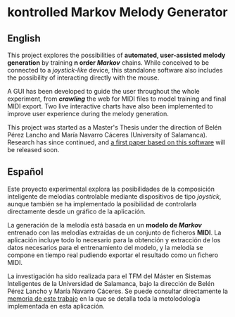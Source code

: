 # kontrolled Markov Melody Generator
## English
This project explores the possibilities of **automated, user-assisted melody generation** by training **n order _Markov_** chains. While conceived to be connected to a *joystick-like* device, this standalone software also includes the possibility of interacting directly with the mouse.

A GUI has been developed to guide the user throughout the whole experiment, from **_crawling_** the web for MIDI files to model training and final MIDI export. Two live interactive charts have also been implemented to improve user experience during the melody generation.

This project was started as a Master's Thesis under the direction of Belén Pérez Lancho and María Navarro Cáceres (University of Salamanca). Research has since continued, and [a first paper based on this software](https://drive.google.com/file/d/19_-ltJ-g5q1VRifuRk8jgzwHRA8NdOpG/view?usp=sharing) will be released soon.

## Español
Este proyecto experimental explora las posibilidades de la composición inteligente de melodías controlable mediante dispositivos de tipo *joystick*, aunque también se ha implementado la posibilidad de controlarla directamente desde un gráfico de la aplicación.

La generación de la melodía está basada en un **modelo de _Markov_** entrenado con las melodías extraídas de un conjunto de ficheros **MIDI**. La aplicación incluye todo lo necesario para la obtención y extracción de los datos necesarios para el entrenamiento del modelo, y la melodía se compone en tiempo real pudiendo exportar el resultado como un fichero MIDI.

La investigación ha sido realizada para el TFM del Máster en Sistemas Inteligentes de la Universidad de Salamanca, bajo la dirección de Belén Pérez Lancho y María Navarro Cáceres. Se puede consultar directamente la [memoria de este trabajo](https://drive.google.com/file/d/15WUnRumrjTBU5VRg5MocwNLnXlmOebj2/view?usp=sharing) en la que se detalla toda la metolodología implementada en esta aplicación.
